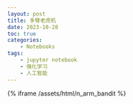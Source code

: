 ```yaml
---
layout: post
title: 多臂老虎机
date: 2023-10-28
toc: true
categories:
    - Notebooks
tags:
    - jupyter notebook
    - 强化学习
    - 人工智能
---
```


{% iframe /assets/html/n_arm_bandit %}
